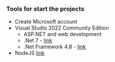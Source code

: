 ### Tools for start the projects
* Create Microsoft account
* Visual Studio 2022 Community Edition
  *  ASP.NET and web development
  * .Net 7 - [link](https://dotnet.microsoft.com/download/dotnet/7.0)
  * .Net Framework 4.8 - [link](https://dotnet.microsoft.com/download/dotnet-framework)
* NodeJS [link](https://nodejs.org/en/)
